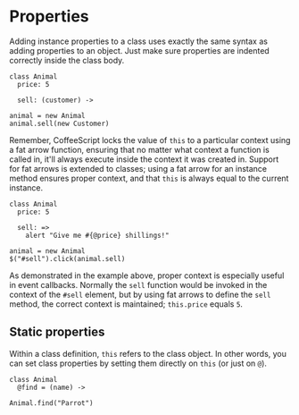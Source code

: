 # Properties

Adding instance properties to a class uses exactly the same syntax as adding properties to an object. Just make sure properties are indented correctly inside the class body.

    class Animal
      price: 5
    
      sell: (customer) ->
    
    animal = new Animal
    animal.sell(new Customer)

Remember, CoffeeScript locks the value of `this` to a particular context using a fat arrow function, ensuring that no matter what context a function is called in, it'll always execute inside the context it was created in. Support for fat arrows is extended to classes; using a fat arrow for an instance method ensures proper context, and that `this` is always equal to the current instance.

    class Animal
      price: 5

      sell: =>
        alert "Give me #{@price} shillings!"

    animal = new Animal
    $("#sell").click(animal.sell)

As demonstrated in the example above, proper context is especially useful in event callbacks. Normally the `sell` function would be invoked in the context of the `#sell` element, but by using fat arrows to define the `sell` method, the correct context is maintained; `this.price` equals `5`.

## Static properties

Within a class definition, `this` refers to the class object. In other words, you can set class properties by setting them directly on `this` (or just on `@`).

    class Animal
      @find = (name) ->
    
    Animal.find("Parrot")